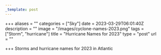 ```yaml
---
_template: post
---
```





+++
aliases = ""
categories = ["Sky"]
date = 2023-03-29T06:01:40Z
description = ""
image = "/images/cyclone-names-2023.png"
tags = ["Storm", "hurricane"]
title = "Hurricane Names for 2023"
type = "post"
url = ""

+++
Storms and hurricane names for 2023 in Atlantic
